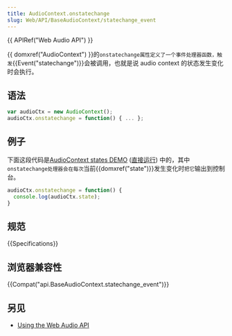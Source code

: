 ```yaml
---
title: AudioContext.onstatechange
slug: Web/API/BaseAudioContext/statechange_event
---
```

{{ APIRef("Web Audio API") }}

{{ domxref("AudioContext") }}的`onstatechange属性定义了一个事件处理器函数，触发`{{Event("statechange")}}会被调用，也就是说 audio context 的状态发生变化时会执行。

## 语法

```js
var audioCtx = new AudioContext();
audioCtx.onstatechange = function() { ... };
```

## 例子

下面这段代码是[AudioContext states DEMO](https://github.com/mdn/audiocontext-states/settings) ([直接运行](http://mdn.github.io/audiocontext-states/)) 中的，其中`onstatechange处理器会在每次`当前{{domxref("state")}}发生变化时`把它`输出到控制台。

```js
audioCtx.onstatechange = function() {
  console.log(audioCtx.state);
}
```

## 规范

{{Specifications}}

## 浏览器兼容性

{{Compat("api.BaseAudioContext.statechange_event")}}

## 另见

- [Using the Web Audio API](/zh-CN/docs/Web_Audio_API/Using_Web_Audio_API)
